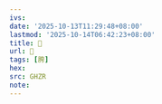 ```yaml
---
ivs:
date: '2025-10-13T11:29:48+08:00'
lastmod: '2025-10-14T06:42:23+08:00'
title: 󰣊
url: 󰣊
tags: [胯]
hex: 
src: GHZR
note:
---
```

